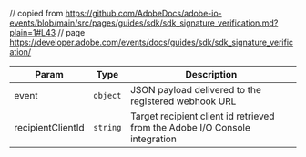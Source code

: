 // copied from https://github.com/AdobeDocs/adobe-io-events/blob/main/src/pages/guides/sdk/sdk_signature_verification.md?plain=1#L43
// page https://developer.adobe.com/events/docs/guides/sdk/sdk_signature_verification/

| Param | Type | Description |
| ----- | ---- | ----------- |
| event | <code>object</code> | JSON payload delivered to the registered webhook URL |
| recipientClientId | <code>string</code> | Target recipient client id retrieved from the Adobe I/O Console integration |
